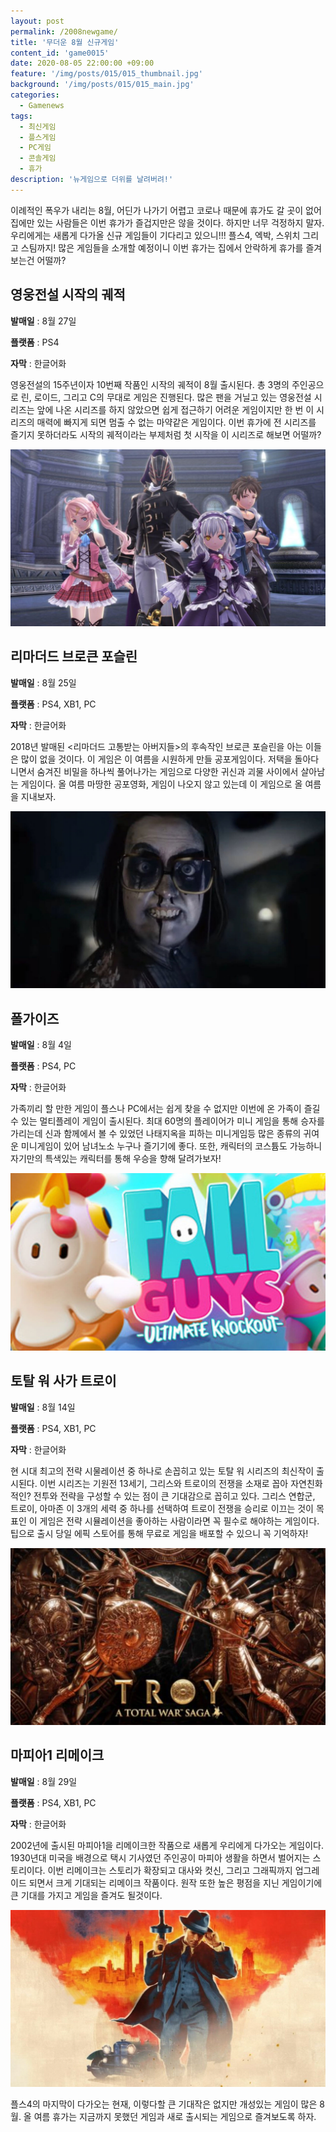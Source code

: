 ```yaml
---
layout: post
permalink: /2008newgame/
title: '무더운 8월 신규게임'
content_id: 'game0015'
date: 2020-08-05 22:00:00 +09:00
feature: '/img/posts/015/015_thumbnail.jpg'
background: '/img/posts/015/015_main.jpg'
categories:
  - Gamenews
tags:
  - 최신게임
  - 플스게임
  - PC게임
  - 콘솔게임
  - 휴가
description: '뉴게임으로 더위를 날려버려!'
---
```


이례적인 폭우가 내리는 8월, 어딘가 나가기 어렵고 코로나 때문에 휴가도 갈 곳이 없어 집에만 있는 사람들은 이번 휴가가 즐겁지만은 않을 것이다. 
하지만 너무 걱정하지 말자. 우리에게는 새롭게 다가올 신규 게임들이 기다리고 있으니!!! 플스4, 엑박, 스위치 그리고 스팀까지! 많은 게임들을 소개할 예정이니 이번 휴가는 집에서 안락하게 휴가를 즐겨보는건 어떨까?

## 영웅전설 시작의 궤적 

**발매일** : 8월 27일

**플랫폼** : PS4

**자막** : 한글어화

영웅전설의 15주년이자 10번째 작품인 시작의 궤적이 8월 출시된다. 총 3명의 주인공으로 린, 로이드, 그리고 C의 무대로 게임은 진행된다. 많은 팬을 거닐고 있는 영웅전설 시리즈는 앞에 나온 시리즈를 하지 않았으면 쉽게 접근하기 어려운 게임이지만 한 번 이 시리즈의 매력에 빠지게 되면 멈출 수 없는 마약같은 게임이다.
이번 휴가에 전 시리즈를 즐기지 못하더라도 시작의 궤적이라는 부제처럼 첫 시작을 이 시리즈로 해보면 어떨까?

![영웅전설 시작의궤적 게임 이미지](/img/posts/015/015_1.jpg)

## 리마더드 브로큰 포슬린 ##

**발매일** : 8월 25일

**플랫폼** : PS4, XB1, PC

**자막** : 한글어화

2018년 발매된 <리마더드 고통받는 아버지들>의 후속작인 브로큰 포슬린을 아는 이들은 많이 없을 것이다. 이 게임은 이 여름을 시원하게 만들 공포게임이다. 
저택을 돌아다니면서 숨겨진 비밀을 하나씩 풀어나가는 게임으로 다양한 귀신과 괴물 사이에서 살아남는 게임이다. 올 여름 마땅한 공포영화, 게임이 나오지 않고 있는데 이 게임으로 올 여름을 지내보자.

![리마더드 브로큰 포슬린 게임 이미지](/img/posts/015/015_2.jpg)

## 폴가이즈 ##

**발매일** : 8월 4일

**플랫폼** : PS4, PC

**자막** : 한글어화

가족끼리 할 만한 게임이 플스나 PC에서는 쉽게 찾을 수 없지만 이번에 온 가족이 즐길 수 있는 멀티플레이 게임이 출시된다.
최대 60명의 플레이어가 미니 게임을 통해 승자를 가리는데 신과 함께에서 볼 수 있었던 나태지옥을 피하는 미니게임등 많은 종류의 귀여운 미니게임이 있어 남녀노소 누구나 즐기기에 좋다.
또한, 캐릭터의 코스튬도 가능하니 자기만의 특색있는 캐릭터를 통해 우승을 향해 달려가보자!

![폴가이즈 게임 이미지](/img/posts/015/015_3.jpg)

## 토탈 워 사가 트로이 ##

**발매일** : 8월 14일

**플랫폼** : PS4, XB1, PC

**자막** : 한글어화

현 시대 최고의 전략 시물레이션 중 하나로 손꼽히고 있는 토탈 워 시리즈의 최신작이 출시된다.
이번 시리즈는 기원전 13세기, 그리스와 트로이의 전쟁을 소재로 꼽아 자연친화적인? 전투와 전략을 구성할 수 있는 점이 큰 기대감으로 꼽히고 있다.
그리스 연합군, 트로이, 아마존 이 3개의 세력 중 하나를 선택하여 트로이 전쟁을 승리로 이끄는 것이 목표인 이 게임은 전략 시뮬레이션을 좋아하는 사람이라면 꼭 필수로 해야하는 게임이다.
팁으로 출시 당일 에픽 스토어를 통해 무료로 게임을 배포할 수 있으니 꼭 기억하자!

![토탈워사가트로이 게임 이미지](/img/posts/015/015_4.jpg)

## 마피아1 리메이크 ##

**발매일** : 8월 29일

**플랫폼** : PS4, XB1, PC

**자막** : 한글어화

2002년에 출시된 마피아1을 리메이크한 작품으로 새롭게 우리에게 다가오는 게임이다.
1930년대 미국을 배경으로 택시 기사였던 주인공이 마피아 생활을 하면서 벌어지는 스토리이다.
이번 리메이크는 스토리가 확장되고 대사와 컷신, 그리고 그래픽까지 업그레이드 되면서 크게 기대되는 리메이크 작품이다.
원작 또한 높은 평점을 지닌 게임이기에 큰 기대를 가지고 게임을 즐겨도 될것이다.

![마피아1 리메이크 게임 이미지](/img/posts/015/015_5.jpg)

플스4의 마지막이 다가오는 현재, 이렇다할 큰 기대작은 없지만 개성있는 게임이 많은 8월.
올 여름 휴가는 지금까지 못했던 게임과 새로 출시되는 게임으로 즐겨보도록 하자.